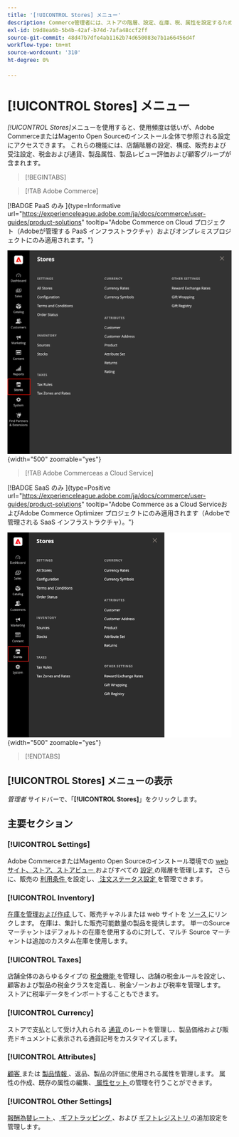 ```yaml
---
title: '[!UICONTROL Stores] メニュー'
description: Commerce管理者には、ストアの階層、設定、在庫、税、属性を設定するためのツールにアクセスできる [!UICONTROL Stores] メニューが含まれています。
exl-id: b9d8ea6b-5b4b-42af-b74d-7afa48ccf2ff
source-git-commit: 48d47b7dfe4ab1162b74d650083e7b1a66456d4f
workflow-type: tm+mt
source-wordcount: '310'
ht-degree: 0%

---
```


# [!UICONTROL Stores] メニュー

_[!UICONTROL Stores]_&#x200B;メニューを使用すると、使用頻度は低いが、Adobe CommerceまたはMagento Open Sourceのインストール全体で参照される設定にアクセスできます。 これらの機能には、店舗階層の設定、構成、販売および受注設定、税金および通貨、製品属性、製品レビュー評価および顧客グループが含まれます。

>[!BEGINTABS]

>[!TAB Adobe Commerce]

[!BADGE PaaS のみ &#x200B;]{type=Informative url="https://experienceleague.adobe.com/ja/docs/commerce/user-guides/product-solutions" tooltip="Adobe Commerce on Cloud プロジェクト（Adobeが管理する PaaS インフラストラクチャ）およびオンプレミスプロジェクトにのみ適用されます。"}

![ 管理者 – ストアメニュー ](./assets/stores-menu.png){width="500" zoomable="yes"}

>[!TAB Adobe Commerceas a Cloud Service]

[!BADGE SaaS のみ &#x200B;]{type=Positive url="https://experienceleague.adobe.com/ja/docs/commerce/user-guides/product-solutions" tooltip="Adobe Commerce as a Cloud ServiceおよびAdobe Commerce Optimizer プロジェクトにのみ適用されます（Adobeで管理される SaaS インフラストラクチャ）。"}

![ 管理者 – ストアメニュー ](./assets/stores-menu-accs.png){width="500" zoomable="yes"}

>[!ENDTABS]

## [!UICONTROL Stores] メニューの表示

_管理者_ サイドバーで、「**[!UICONTROL Stores]**」をクリックします。

## 主要セクション

### [!UICONTROL Settings]

Adobe CommerceまたはMagento Open Sourceのインストール環境での [web サイト、ストア、ストアビュー ](stores.md#store-and-site-structure) およびすべての [ 設定 ](../configuration-reference/guide-overview.md) の階層を管理します。 さらに、販売の [ 利用条件 ](terms-and-conditions.md) を設定し、[ 注文ステータス設定 ](order-status.md#custom-order-status) を管理できます。

### [!UICONTROL Inventory]

[ 在庫を管理および作成 ](../inventory-management/introduction.md) して、販売チャネルまたは web サイトを [ ソース ](../inventory-management/sources-manage.md) にリンクします。 在庫は、集計した販売可能数量の製品を提供します。 単一のSource マーチャントはデフォルトの在庫を使用するのに対して、マルチ Source マーチャントは追加のカスタム在庫を使用します。

### [!UICONTROL Taxes]

店舗全体のあらゆるタイプの [ 税金機能 ](taxes.md) を管理し、店舗の税金ルールを設定し、顧客および製品の税金クラスを定義し、税金ゾーンおよび税率を管理します。 ストアに税率データをインポートすることもできます。

### [!UICONTROL Currency]

ストアで支払として受け入れられる [ 通貨 ](currency.md) のレートを管理し、製品価格および販売ドキュメントに表示される通貨記号をカスタマイズします。

### [!UICONTROL Attributes]

[ 顧客 ](../customers/attribute-properties.md) または [ 製品情報 ](../catalog/attribute-product-create.md)、返品、製品の評価に使用される属性を管理します。 属性の作成、既存の属性の編集、[ 属性セット ](../catalog/attribute-sets.md) の管理を行うことができます。

### [!UICONTROL Other Settings]

[ 報酬為替レート ](../merchandising-promotions/reward-exchange-rates.md)、[ ギフトラッピング ](cart-configuration.md#gift-wrap)、および [ ギフトレジストリ ](../merchandising-promotions/gift-registries.md) の追加設定を管理します。
